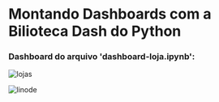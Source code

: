 # Montando Dashboards com a Bilioteca Dash do Python



### Dashboard do arquivo 'dashboard-loja.ipynb':
![lojas](https://user-images.githubusercontent.com/60200989/158254726-ef937079-38e2-4a0b-865c-135a8eb5fc16.png)



![linode](https://user-images.githubusercontent.com/60200989/162439569-718bec87-bf47-46b4-a90b-ab16957b756a.png)
